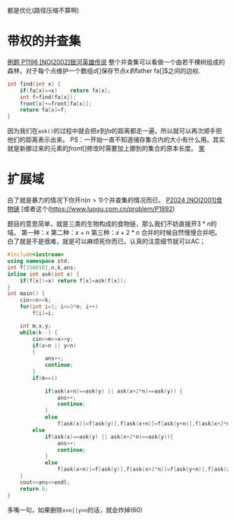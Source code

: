 都是优化(路径压缩不算啊)
# 带权的并查集
[例题 P1196 [NOI2002]银河英雄传说](https://www.luogu.com.cn/problem/P1196)
整个并查集可以看做一个由若干棵树组成的森林，对于每个点维护一个数组$d[]$保存节点$x到$father fa[]$之间的边权.
```C++
int find(int x) {
	if(fa[x]==x)	return fa[x];
	int f=find(fa[x]);
	front[x]+=front[fa[x]];
	return fa[x]=f;
}
```
因为我们在`ask()`的过程中就会把$x$到$fa$的距离都走一遍，所以就可以再次顺手把他们的距离表示出来。
PS：一开始一直不知道储存集合内的大小有什么用。其实就是新挪过来的元素的$front[]$修改时需要加上挪到的集合的原本长度。
[笑](https://wx1.sbimg.cn/2020/09/20/GQpiK.png)


# 扩展域
白了就是暴力的情况下你开$n(n>1)$个并查集的情况而已。
[P2024 [NOI2001]食物链](https://www.luogu.com.cn/problem/P2024)
[或者这个(https://www.luogu.com.cn/problem/P1892)

题目的意思简单，就是三类的生物构成的食物链，那么我们不妨直接开$3*n$的域。
第一种：$x$
第二种：$x+n$
第三种：$x+2*n$
合并的时候自然慢慢合并吧。
白了就是不是很难，就是可以麻烦死你而已。认真的注意细节就可以AC；

```C++
#include<iostream>
using namespace std;
int f[150010],n,k,ans;
inline int ask(int x) {
	if(f[x]!=x)	return f[x]=ask(f[x]);
}
int main() {
	cin>>n>>k;
	for(int i=1; i<=3*n; i++)
		f[i]=i;

	int m,x,y;
	while(k--) {
		cin>>m>>x>>y;
		if(x>n || y>n)
		{
			ans++;
			continue;
		}
		if(m==1)
		
			if(ask(x+n)==ask(y) || ask(x+2*n)==ask(y)) {
				ans++;
				continue;
			}
			else
				f[ask(x)]=f[ask(y)],f[ask(x+n)]=f[ask(y+n)],f[ask(x+2*n)]=f[ask(y+2*n)];
		else
			if(ask(x)==ask(y) || ask(x+2*n)==ask(y)){
				ans++;
				continue;
			}
			else
				f[ask(x+n)]=f[ask(y)],f[ask(x+2*n)]=f[ask(y+n)],f[ask(x)]=f[ask(y+2*n)];
	}
	cout<<ans<<endl;
	return 0;
}
```
多嘴一句，如果删除`x>n||y>n`的话，就会炸掉(60)
